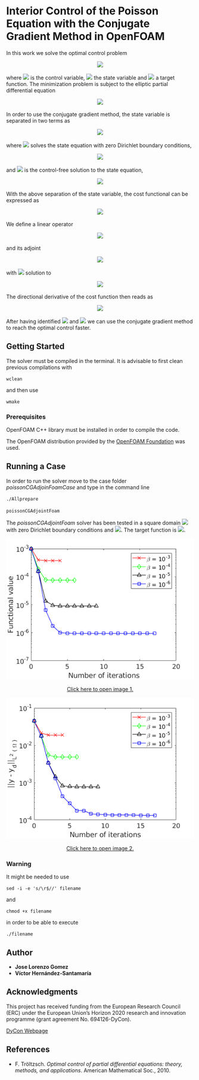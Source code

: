 # Interior Control of the Poisson Equation with the Conjugate Gradient Method in OpenFOAM

In this work we solve the optimal control problem

<p align="center">
  <img src="https://latex.codecogs.com/gif.latex?%5Cmin%20_%7Bu%20%5Cin%20L%5E2%20%5Cleft%28%20%5COmega%20%5Cright%29%7D%20%5Cmathcal%7BJ%7D%5Cleft%28%20u%5Cright%29%20%3D%20%5Cmin%20_%7Bu%20%5Cin%20L%5E2%20%5Cleft%28%20%5COmega%20%5Cright%29%7D%20%5Cfrac%7B1%7D%7B2%7D%20%5Cint_%7B%5COmega%7D%20%5Cleft%28%20y%20-%20y_d%20%5Cright%29%20%5E2%20%5Cmathrm%7Bd%7D%20%5COmega%20&plus;%20%5Cfrac%7B%5Cbeta%7D%7B2%7D%20%5Cint_%7B%5COmega%7D%20u%20%5E2%20%5Cmathrm%7Bd%7D%20%5COmega%2C">
</p>

where <img src="https://latex.codecogs.com/gif.latex?u"> is the control variable, <img src="https://latex.codecogs.com/gif.latex?y"> the state variable and <img src="https://latex.codecogs.com/gif.latex?y_d"> a target function. The minimization problem is subject to the elliptic partial differential equation

<p align="center">
    <img src="https://latex.codecogs.com/gif.latex?%5Cbegin%7Bcases%7D%20-%5CDelta%20y%20%3D%20f%20&plus;%20u%20%26%20%5Ctext%7Bin%20%7D%20%5COmega%2C%20%5C%5C%20y%20%3D%200%20%26%20%5Ctext%7Bon%20%7D%20%5CGamma.%20%5Cend%7Bcases%7D">
</p>

In order to use the conjugate gradient method, the state variable is separated in two terms as

<p align="center">
    <img src="https://latex.codecogs.com/gif.latex?y%20%3D%20y_u%20&plus;%20y_%7Bf%7D%2C">
</p>

where <img src="https://latex.codecogs.com/gif.latex?y_u"> solves the state equation with zero Dirichlet boundary conditions,

<p align="center">
    <img src="https://latex.codecogs.com/gif.latex?%5Cbegin%7Bcases%7D%20-%5CDelta%20y_u%20%3D%20u%20%26%20%5Ctext%7Bin%20%7D%20%5COmega%2C%20%5C%5C%20y_u%20%3D%200%20%26%20%5Ctext%7Bon%20%7D%20%5CGamma%2C%20%5Cend%7Bcases%7D">
</p>

and <img src="https://latex.codecogs.com/gif.latex?y_f"> is the control-free solution to the state equation,

<p align="center">
    <img src="https://latex.codecogs.com/gif.latex?%5Cbegin%7Bcases%7D%20-%5CDelta%20y_%7Bf%7D%20%3D%20f%20%26%20%5Ctext%7Bin%20%7D%20%5COmega%2C%20%5C%5C%20y_%7Bf%7D%20%3D%200%20%26%20%5Ctext%7Bon%20%7D%20%5CGamma.%20%5Cend%7Bcases%7D">
</p>

With the above separation of the state variable, the cost functional can be expressed as

<p align="center">
    <img src="https://latex.codecogs.com/gif.latex?%5Cmathcal%7BJ%7D%20%5Cleft%28%20u%20%5Cright%29%20%3D%20%5Cfrac%7B1%7D%7B2%7D%20%5Cleft%28%20y_u%20&plus;%20y_f%20-%20y_d%2C%20y_u%20&plus;%20y_f%20-%20y_d%20%5Cright%29_%7BL%5E2%5Cleft%28%20%5COmega%20%5Cright%29%7D%20&plus;%20%5Cfrac%7B%5Cbeta%7D%7B2%7D%20%5Cleft%28%20u%20%2C%20u%20%5Cright%29%20_%7BL%5E2%5Cleft%28%20%5COmega%20%5Cright%29%7D.">
</p>

We define a linear operator 

<p align="center">
    <img src="https://latex.codecogs.com/gif.latex?%5Cbegin%7Balign*%7D%20%5CLambda%3A%20L%5E2%5Cleft%28%20%5COmega%20%5Cright%29%20%26%20%5Crightarrow%20L%5E2%5Cleft%28%20%5COmega%20%5Cright%29%20%5C%5C%20u%20%26%20%5Crightarrow%20y_u%20%5Cend%7Balign*%7D2">
</p>

and its adjoint

<p align="center">
    <img src="https://latex.codecogs.com/gif.latex?%5Cbegin%7Balign*%7D%20%5CLambda%3A%20L%5E2%5Cleft%28%20%5COmega%20%5Cright%29%20%26%20%5Crightarrow%20L%5E2%5Cleft%28%20%5COmega%20%5Cright%29%20%5C%5C%20%5Cphi%20%26%20%5Crightarrow%20%5Clambda%20%5Cend%7Balign*%7D">
</p>

with <img src="https://latex.codecogs.com/gif.latex?\lambda"> solution to

<p align="center">
    <img src="https://latex.codecogs.com/gif.latex?%5Cbegin%7Bcases%7D%20-%20%5CDelta%20%5Clambda%20%3D%20%5Cphi%20%26%20%5Ctext%7Bin%20%7D%20%5COmega%2C%20%5C%5C%20%5Clambda%20%3D%200%20%26%20%5Ctext%7Bon%20%7D%20%5CGamma.%20%5Cend%7Bcases%7D">
</p>

The directional derivative of the cost function then reads as

<p align="center">
    <img src="https://latex.codecogs.com/gif.latex?%5Cmathcal%7BD%7D_%7B%5Cdelta%20u%7D%20%5Cmathcal%7BJ%7D%5Cleft%28%20u%20%5Cright%29%20%3D%20%5Cleft%28%20%5Cunderbrace%7B%20%5Cleft%28%20%5CLambda%5E*%20%5CLambda%20&plus;%20%5Cbeta%20I%20%5Cright%29%7D_%7BA_%7Bcg%7D%7D%20u%20-%20%5Cunderbrace%7B%20%5CLambda%5E*%20%5Cleft%28%20y_d%20-%20y_f%20%5Cright%29%7D_%7Bb_%7Bcg%7D%7D%2C%20%5Cdelta%20u%20%5Cright%29%20_%7BL%5E2%5Cleft%28%20%5COmega%20%5Cright%29%7D.">
</p>

After having identified <img src="https://latex.codecogs.com/gif.latex?A_%7Bcg%7D"> and <img src="https://latex.codecogs.com/gif.latex?b_%7Bcg%7D"> we can use the conjugate gradient method to reach the optimal control faster. 

## Getting Started

The solver must be compiled in the terminal. It is advisable to first clean previous compilations with

```
wclean
```

and then use

```
wmake
```

### Prerequisites

OpenFOAM C++ library must be installed in order to compile the code.

The OpenFOAM distribution provided by the [OpenFOAM Foundation](https://openfoam.org/) was used.

## Running a Case

In order to run the solver move to the case folder _poissonCGAdjoinFoamCase_ and type in the command line

```
./Allprepare

poissonCGAdjointFoam
```

The _poissonCGAdjointFoam_ solver has been tested in a square domain <img src="https://latex.codecogs.com/gif.latex?%5B0%2C%201%5D%20%5Ctimes%20%5B0%2C%201%5D"> with zero Dirichlet boundary conditions and <img src="https://latex.codecogs.com/gif.latex?%5Cbeta%20%3D%2010%5E%7B-3%7D%2C10%5E%7B-4%7D%2C10%5E%7B-5%7D%2C10%5E%7B-6%7D">. The target function is <img src="https://latex.codecogs.com/gif.latex?y_d%20%3D%20xy%20%5Csin%20%5Cleft%28%20%5Cpi%20x%20%5Cright%29%20%5Csin%20%5Cleft%28%20%5Cpi%20y%20%5Cright%29">.

<p align="center">
   <a href="https://github.com/ChairOfComputationalMathematics/poissonCGAdjointFoam/blob/master/poissonCGAdjointFoamCase/cg_J.png" target="_blank"><img src="poissonCGAdjointFoamCase/cg_J.png"></a>
</p>

<p align="center">
  <a href="https://github.com/ChairOfComputationalMathematics/poissonCGAdjointFoam/blob/master/poissonCGAdjointFoamCase/cg_J.png" target="_blank">Click here to open image 1.</a>
</p>

<p align="center">
   <a href="https://github.com/ChairOfComputationalMathematics/poissonCGAdjointFoam/blob/master/poissonCGAdjointFoamCase/cg_Jy.png" target="_blank"><img src="poissonCGAdjointFoamCase/cg_Jy.png"></a>
</p>

<p align="center">
  <a href="https://github.com/ChairOfComputationalMathematics/poissonCGAdjointFoam/blob/master/poissonCGAdjointFoamCase/cg_Jy.png" target="_blank">Click here to open image 2.</a>
</p>

### Warning

It might be needed to use 

```
sed -i -e 's/\r$//' filename
```

and

```
chmod +x filename
```

in order to be able to execute 

```
./filename
```

## Author

* **Jose Lorenzo Gomez**
* **Víctor Hernández-Santamaría**

## Acknowledgments

This project has received funding from the European Research Council (ERC) under the European  Union’s Horizon 2020 research and innovation programme (grant agreement No. 694126-DyCon).
 
[DyCon Webpage](http://cmc.deusto.eus/dycon/)

## References

* F. Tröltzsch. _Optimal control of partial differential equations: theory, methods, and applications_. American Mathematical Soc., 2010.
